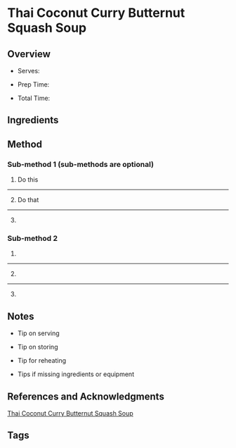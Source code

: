 # Thai Coconut Curry Butternut Squash Soup

## Overview

- Serves:

- Prep Time:

- Total Time:

## Ingredients



## Method

### Sub-method 1 (sub-methods are optional)

1. Do this
---
2. Do that
---
3.

### Sub-method 2

1.
---
2.
---
3.

## Notes

- Tip on serving

- Tip on storing

- Tip for reheating

- Tips if missing ingredients or equipment

## References and Acknowledgments

[Thai Coconut Curry Butternut Squash Soup](http://hostthetoast.com/thai-coconut-curry-butternut-squash-soup/)

## Tags


